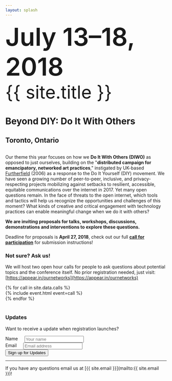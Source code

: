 ```yaml
---
layout: splash
---
```


<div style="margin-bottom: 2.25em;">
  <span style="font-size: 4.85rem; line-height: 1.2; font-weight: 600;">July 13–18, 2018</span><br />
  <span style="font-size: 3.5rem; line-height: 1.2;">{{ site.title }}</span><br />
  <h1>Beyond DIY: Do It With Others</h1>
  <h2>Toronto, Ontario</h2>
</div>

Our theme this year focuses on how we **Do It With Others (DIWO)** as opposed to just ourselves, building on the "**distributed campaign for emancipatory, networked art practices**," instigated by UK-based [Furtherfield](http://archive.furtherfield.org/projects/diwo-do-it-others-resource) (2006) as a response to the Do It Yourself (DIY) movement. We have seen a growing number of peer-to-peer, inclusive, and privacy-respecting projects mobilizing against setbacks to resilient, accessible, equitable communications over the internet in 2017. Yet many open questions remain. In the face of threats to the open internet, which tools and tactics will help us recognize the opportunities and challenges of this moment? What kinds of creative and critical engagement with technology practices can enable meaningful change when we do it with others?

**We are inviting proposals for talks, workshops, discussions, demonstrations and interventions to explore these questions.**

Deadline for proposals is **April 27, 2018**, check out our full [**call for participation**](./2018) for submission instructions!


### Not sure? Ask us!

We will host two open hour calls for people to ask questions about potential topics and the conference itself. No prior registration needed, just visit: [https://appear.in/ournetworks](https://appear.in/ournetworks)

<!-- Call section -->
<section class="sections">
  <div class="container">
    <div class="row featurette-events-row">
      {% for call in site.data.calls %}
      <div class="six columns">
        {% include event.html event=call %}
      </div>
      {% endfor %}
    </div>
  </div>
</section>

<br />

### Updates

Want to receive a update when registration launches?

<form action="https://formspree.io/orga@ournetworks.ca" method="POST">
  <div class="row form-group">
    <div class="four columns">
      <label for="name">Name</label>
      <input type="text" id="name" name="name" placeholder="Your name">
    </div>
    <div class="four columns">
      <label for="email">Email</label>
      <input type="email" id="email" name="_replyto" placeholder="Email address" aria-required="true" required>
    </div>
  </div>
  <input type="submit" name="submit" value="Sign up for Updates" class="button button-primary">
  <input type="hidden" name="_format" value="plain">
  <input type="hidden" name="_subject" value="New SoON Sign Up">
  <input type="hidden" name="_next" value="//ournetworks.ca/?signup=confirmed">
</form>

***

If you have any questions email us at [{{ site.email }}](mailto:{{ site.email }})!
